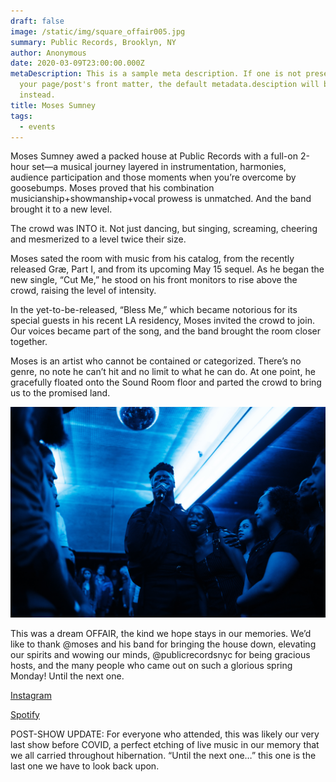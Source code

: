 ```yaml
---
draft: false
image: /static/img/square_offair005.jpg
summary: Public Records, Brooklyn, NY
author: Anonymous
date: 2020-03-09T23:00:00.000Z
metaDescription: This is a sample meta description. If one is not present in
  your page/post's front matter, the default metadata.desciption will be used
  instead.
title: Moses Sumney
tags:
  - events
---
```

Moses Sumney awed a packed house at Public Records with a full-on 2-hour set—a musical journey layered in instrumentation, harmonies, audience participation and those moments when you’re overcome by goosebumps. Moses proved that his combination musicianship+showmanship+vocal prowess is unmatched. And the band brought it to a new level. 

The crowd was INTO it. Not just dancing, but singing, screaming, cheering and mesmerized to a level twice their size. 

Moses sated the room with music from his catalog, from the recently released Græ, Part I, and from its upcoming May 15 sequel. As he began the new single, “Cut Me,” he stood on his front monitors to rise above the crowd, raising the level of intensity. 

In the yet-to-be-released, “Bless Me,” which became notorious for its special guests in his recent LA residency, Moses invited the crowd to join. Our voices became part of the song, and the band brought the room closer together. 

Moses is an artist who cannot be contained or categorized. There’s no genre, no note he can’t hit and no limit to what he can do. At one point, he gracefully floated onto the Sound Room floor and parted the crowd to bring us to the promised land. 

![](/static/img/dsc07094.jpg)

This was a dream OFFAIR, the kind we hope stays in our memories. We’d like to thank @moses and his band for bringing the house down, elevating our spirits and wowing our minds, @publicrecordsnyc for being gracious hosts, and the many people who came out on such a glorious spring Monday! Until the next one. 

[Instagram](https://www.instagram.com/moses/)

[Spotify](https://open.spotify.com/album/54Vy7sym9RaY5aeCfTWn9L?si=7RnKHMu7RwafPSt-oungLg&dl_branch=1)

POST-SHOW UPDATE: For everyone who attended, this was likely our very last show before COVID, a perfect etching of live music in our memory that we all carried throughout hibernation. “Until the next one…” this one is the last one we have to look back upon.